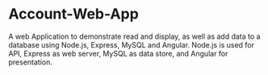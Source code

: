 # Account-Web-App
A web Application to demonstrate read and display, as well as add data to a database using Node.js, Express, MySQL and Angular.  Node.js is used for API, Express as web server, MySQL as data store, and Angular for presentation.
